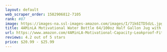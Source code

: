 ```yaml
---
layout: default 
﻿web_scraper_order: 1582906812-7105
rank: #87
image: https://images-na.ssl-images-amazon.com/images/I/71k6ITD5dzL.jpg
title: 4AMinLA Motivational Water Bottle 64/100oz Half Gallon Jug with Straw and Time Marker Large…
url: https://www.amazon.com/4AMinLA-Motivational-Capacity-Leakproof-Fitness/dp/B07VTMNM8D/ref=zg_mw_sporting-goods_87?_encoding=UTF8&psc=1&refRID=5CP7JJH669Q653S4FQ41
reviews: 4.2 out of 5 stars
price: $20.99 - $25.99
---
```

